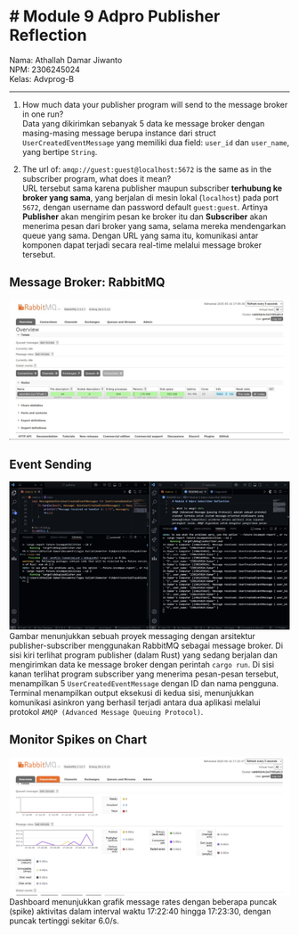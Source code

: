 # # Module 9 Adpro Publisher Reflection

Nama: Athallah Damar Jiwanto <br>
NPM: 2306245024 <br>
Kelas: Advprog-B
<hr>

1. How much data your publisher program will send to the message broker in one run? <br>
Data yang dikirimkan sebanyak 5 data ke message broker dengan masing-masing message berupa instance dari struct `UserCreatedEventMessage` yang memiliki dua field: `user_id` dan `user_name`, yang bertipe `String`.

2. The url of: `amqp://guest:guest@localhost:5672` is the same as in the subscriber program, what does it mean? <br>
URL tersebut sama karena publisher maupun subscriber **terhubung ke broker yang sama**, yang berjalan di mesin lokal (`localhost`) pada port `5672`, dengan username dan password default `guest:guest`. Artinya **Publisher** akan mengirim pesan ke broker itu dan **Subscriber** akan menerima pesan dari broker yang sama, selama mereka mendengarkan queue yang sama. Dengan URL yang sama itu, komunikasi antar komponen dapat terjadi secara real-time melalui message broker tersebut.

## Message Broker: RabbitMQ
![rabbitmq](images/rabbitmqpublisher.png)

## Event Sending
![sending event](images/sendingevent.png)
Gambar menunjukkan sebuah proyek messaging dengan arsitektur publisher-subscriber menggunakan RabbitMQ sebagai message broker. Di sisi kiri terlihat program publisher (dalam Rust) yang sedang berjalan dan mengirimkan data ke message broker dengan perintah `cargo run`. Di sisi kanan terlihat program subscriber yang menerima pesan-pesan tersebut, menampilkan 5 `UserCreatedEventMessage` dengan ID dan nama pengguna. Terminal menampilkan output eksekusi di kedua sisi, menunjukkan komunikasi asinkron yang berhasil terjadi antara dua aplikasi melalui protokol `AMQP (Advanced Message Queuing Protocol)`.

## Monitor Spikes on Chart
![Spike Chart](images/spikingchart.png)
Dashboard menunjukkan grafik message rates dengan beberapa puncak (spike) aktivitas dalam interval waktu 17:22:40 hingga 17:23:30, dengan puncak tertinggi sekitar 6.0/s.